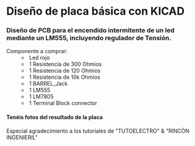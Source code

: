 <h1> Diseño de placa básica con KICAD </h1>

<h3> Diseño de PCB para el encendido intermitente de un led mediante un LM555, incluyendo regulador de Tensión. </h3>

<dl>

<dt> Componente a comprar: </dt>
<dd> 
<li type="circle">	Led rojo </li>
<li type="circle">	1 Resistencia de 300 Ohmios </li>
<li type="circle">  1 Resistencia de 120 Ohmios </li>
<li type="circle">	1 Resistencia de 10k Ohmios </li>
<li type="circle">	1 BARREL_Jack </li>
<li type="circle">  1 LM555 </li>
<li type="circle">	1 LM7805 </li>
<li type="circle">	1 Terminal Block connector</li>

</dd>
</d1>

<h4> Tenéis fotos del resultado de la placa</h4>


<p> Especial agradecimiento a los tutoriales de "TUTOELECTRO" & "RINCÓN INGENIERIL" </p>